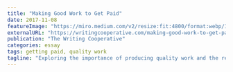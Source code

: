 ```yaml
---
title: "Making Good Work to Get Paid"
date: 2017-11-08
featureImage: "https://miro.medium.com/v2/resize:fit:4800/format:webp/1*0IumSMFiL0qKIZg1huhgVQ.jpeg"
externalURL: "https://writingcooperative.com/making-good-work-to-get-paid-a9483f1742b7"
publication: "The Writing Cooperative"
categories: essay
tags: getting paid, quality work
tagline: "Exploring the importance of producing quality work and the reasons behind charging for content."
---
```

